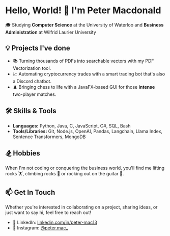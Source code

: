 # Hello, World! 👋 I'm Peter Macdonald

🎓 Studying **Computer Science** at the University of Waterloo and **Business Administration** at Wilfrid Laurier University

## 💡 Projects I've done

- 📚 Turning thousands of PDFs into searchable vectors with my PDF Vectorization tool.
- 📈 Automating cryptocurrency trades with a smart trading bot that's also a Discord chatbot.
- ♟️ Bringing chess to life with a JavaFX-based GUI for those **intense** two-player matches.

## 🛠️ Skills & Tools

- **Languages:** Python, Java, C, JavaScript, C#, SQL, Bash
- **Tools/Libraries:** Git, Node.js, OpenAI, Pandas, Langchain, Llama Index, Sentence Transformers, MongoDB

## 🏂 Hobbies

When I'm not coding or conquering the business world, you'll find me lifting rocks 🏋️, climbing rocks 🧗 or rocking out on the guitar 🎸.

## 📫 Get In Touch

Whether you're interested in collaborating on a project, sharing ideas, or just want to say hi, feel free to reach out!

- 🔗 LinkedIn: [linkedin.com/in/peter-mac13](https://linkedin.com/in/peter-mac13)
- 🔗 Instagram: [@peter.mac_](https://www.instagram.com/peter.mac_/)
